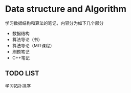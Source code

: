 # Data structure and Algorithm

学习数据结构和算法的笔记，内容分为如下几个部分

- 数据结构
- 算法导论（书）
- 算法导论（MIT课程）
- 刷题笔记
- C++笔记



## TODO LIST 

学习拓扑排序
